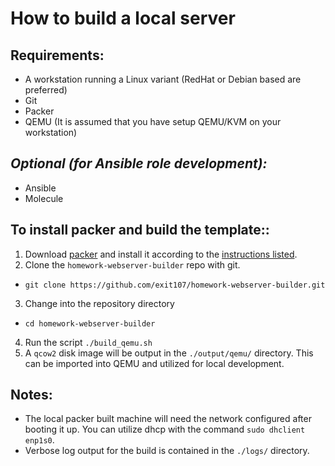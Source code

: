 # How to build a local server

## Requirements:
* A workstation running a Linux variant (RedHat or Debian based are preferred)
* Git
* Packer
* QEMU (It is assumed that you have setup QEMU/KVM on your workstation)
## _Optional (for Ansible role development):_
* Ansible
* Molecule

## To install packer and build the template::
1. Download [packer](https://packer.io/downloads.html) and install it according to the [instructions listed](https://packer.io/intro/getting-started/install.html#precompiled-binaries).
2. Clone the `homework-webserver-builder` repo with git.
  * `git clone https://github.com/exit107/homework-webserver-builder.git`
3. Change into the repository directory
  * `cd homework-webserver-builder`
4. Run the script `./build_qemu.sh`
5. A `qcow2` disk image will be output in the `./output/qemu/` directory. This can be imported into QEMU and utilized for local development. 

## Notes:
* The local packer built machine will need the network configured after booting it up. You can utilize dhcp with the command `sudo dhclient enp1s0`.
* Verbose log output for the build is contained in the `./logs/` directory.
